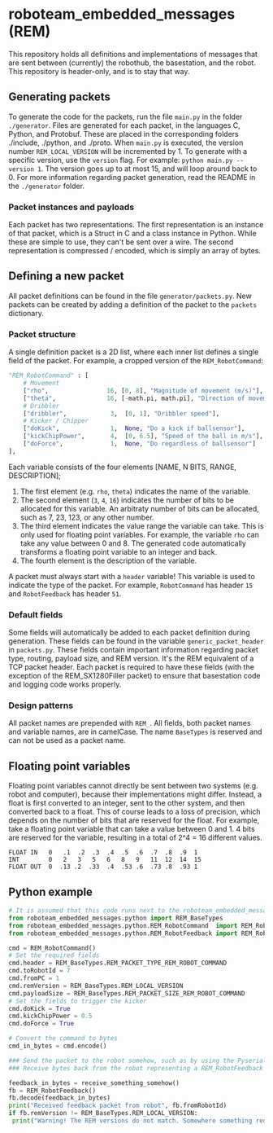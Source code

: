 # roboteam_embedded_messages (REM)

This repository holds all definitions and implementations of messages that are sent between (currently) the robothub, the basestation, and the robot.
This repository is header-only, and is to stay that way.

## Generating packets

To generate the code for the packets, run the file `main.py` in the folder `./generator`. Files are generated for each packet, in the languages C, Python, and Protobuf. These are placed in the corresponding folders ./include, ./python, and ./proto. When `main.py` is executed, the version number `REM_LOCAL_VERSION` will be incremented by 1. To generate with a specific version, use the `version` flag. For example: `python main.py --version 1`. The version goes up to at most 15, and will loop around back to 0. For more information regarding packet generation, read the README in the `./generator` folder.

### Packet instances and payloads

Each packet has two representations. The first representation is an instance of that packet, which is a Struct in C and a class instance in Python. While these are simple to use, they can't be sent over a wire. The second representation is compressed / encoded, which is simply an array of bytes.

## Defining a new packet

All packet definitions can be found in the file `generator/packets.py`. New packets can be created by adding a definition of the packet to the `packets` dictionary.

### Packet structure

A single definition packet is a 2D list, where each inner list defines a single field of the packet. For example, a cropped version of the `REM_RobotCommand`:

```python
"REM_RobotCommand" : [
    # Movement
    ["rho",                16, [0, 8], "Magnitude of movement (m/s)"],
    ["theta",              16, [-math.pi, math.pi], "Direction of movement (radians)"],
    # Dribbler
    ["dribbler",            3,  [0, 1], "Dribbler speed"],
    # Kicker / Chipper
    ["doKick",              1,  None, "Do a kick if ballsensor"],
    ["kickChipPower",       4,  [0, 6.5], "Speed of the ball in m/s"],
    ["doForce",             1,  None, "Do regardless of ballsensor"]
],
```

Each variable consists of the four elements [NAME, N BITS, RANGE, DESCRIPTION];

1. The first element (e.g. `rho`, `theta`) indicates the name of the variable.
2. The second element (`3`, `4`, `16`) indicates the number of bits to be allocated for this variable. An arbitraty number of bits can be allocated, such as 7, 23, 123, or any other number.
3. The third element indicates the value range the variable can take. This is only used for floating point variables. For example, the variable `rho` can take any value between 0 and 8. The generated code automatically transforms a floating point variable to an integer and back.
4. The fourth element is the description of the variable.

A packet must always start with a `header` variable! This variable is used to indicate the type of the packet. For example, `RobotCommand` has header `15` and `RobotFeedback` has header `51`.

### Default fields

Some fields will automatically be added to each packet definition during generation. These fields can be found in the variable `generic_packet_header` in `packets.py`. These fields contain important information regarding packet type, routing, payload size, and REM version. It's the REM equivalent of a TCP packet header. Each packet is required to have these fields (with the exception of the REM_SX1280Filler packet) to ensure that basestation code and logging code works properly.

### Design patterns

All packet names are prepended with `REM_`. All fields, both packet names and variable names, are in camelCase. The name `BaseTypes` is reserved and can not be used as a packet name.

## Floating point variables

Floating point variables cannot directly be sent between two systems (e.g. robot and computer), because their implementations might differ. Instead, a float is first converted to an integer, sent to the other system, and then converted back to a float. This of course leads to a loss of precision, which depends on the number of bits that are reserved for the float. For example, take a floating point variable that can take a value between 0 and 1. 4 bits are reserved for the variable, resulting in a total of 2^4 = 16 different values.

```text
FLOAT IN   0   .1  .2  .3  .4  .5  .6  .7  .8  .9  1 
INT        0   2   3   5   6   8   9   11  12  14  15
FLOAT OUT  0  .13 .2  .33  .4  .53 .6  .73 .8  .93 1 
```

## Python example

```python
# It is assumed that this code runs next to the roboteam_embedded_messages folder, not within it
from roboteam_embedded_messages.python import REM_BaseTypes
from roboteam_embedded_messages.python.REM_RobotCommand  import REM_RobotCommand
from roboteam_embedded_messages.python.REM_RobotFeedback import REM_RobotFeedback

cmd = REM_RobotCommand()
# Set the required fields
cmd.header = REM_BaseTypes.REM_PACKET_TYPE_REM_ROBOT_COMMAND
cmd.toRobotId = 7
cmd.fromPC = 1
cmd.remVersion = REM_BaseTypes.REM_LOCAL_VERSION
cmd.payloadSize = REM_BaseTypes.REM_PACKET_SIZE_REM_ROBOT_COMMAND
# Set the fields to trigger the kicker
cmd.doKick = True
cmd.kickChipPower = 0.5
cmd.doForce = True

# Convert the command to bytes
cmd_in_bytes = cmd.encode()

### Send the packet to the robot somehow, such as by using the Pyserial library
### Receive bytes back from the robot representing a REM_RobotFeedback packet

feedback_in_bytes = receive_something_somehow()
fb = REM_RobotFeedback()
fb.decode(feedback_in_bytes)
print("Received feedback packet from robot", fb.fromRobotId)
if fb.remVersion != REM_BaseTypes.REM_LOCAL_VERSION:
 print("Warning! The REM versions do not match. Somewhere something requires an update")
```
